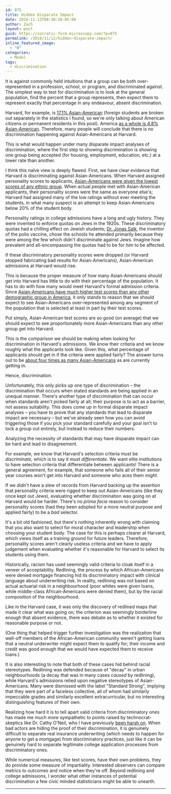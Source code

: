 ```yaml
---
id: 875
title: Hidden Disparate Impact
date: 2018-11-12T08:30:50-05:00
author: Zach
layout: post
guid: https://socratic-form-microscopy.com/?p=875
permalink: /2018/11/12/hidden-disparate-impact/
inline_featured_image:
  - "0"
categories:
  - Model
tags:
  - discrimination
---
```


It is against commonly held intuitions that a group can be both over-represented in a profession, school, or program, and discriminated against. The simplest way to test for discrimination is to look at the general population, find the percent that a group represents, then expect them to represent exactly that percentage in any endeavour, absent discrimination.

Harvard, for example, is <a href="https://www.collegefactual.com/colleges/harvard-university/student-life/diversity/chart-ethnic-diversity.html">17.1% Asian-American</a> (foreign students are broken out separately in the statistics I found, so we're only talking about American citizens or permanent residents in this post). America <a href="https://en.wikipedia.org/wiki/Race_and_ethnicity_in_the_United_States">as a whole is 4.8% Asian-American</a>. Therefore, many people will conclude that there is no discrimination happening against Asian-Americans at Harvard.

This is what would happen under many disparate impact analyses of discrimination, where the first step to showing discrimination is showing one group being accepted (for housing, employment, education, etc.) at a lower rate than another.

I think this naïve view is deeply flawed. First, we have clear evidence that Harvard <em>is</em> discriminating against Asian-Americans. When Harvard assigned personality scores to applicants, <a href="https://www.nytimes.com/2018/06/15/us/harvard-asian-enrollment-applicants.html">Asian-Americans were given the lowest scores of any ethnic group</a>. When actual people met with Asian-American applicants, their personality scores were the same as everyone else's; Harvard had assigned many of the low ratings without ever meeting the students, in what many suspect is an attempt to keep Asian-Americans below 20% of the student body.

Personality ratings in college admissions have a long and ugly history. They were invented to enforce quotas on Jews in the 1920s. These discriminatory quotas had a chilling effect on Jewish students; <a href="https://en.wikipedia.org/wiki/Jonas_Salk#Education">Dr. Jonas Salk</a>, the inventor of the polio vaccine, chose the schools he attended primarily because they were among the few which didn't discriminate against Jews. Imagine how prevalent and all-encompassing the quotas had to be for <em>him</em> to be affected.

If these discriminatory personality scores were dropped (or Harvard stopped fabricating bad results for Asian-Americans), Asian-American admissions at Harvard would rise.

This is because the proper measure of how many Asian-Americans <em>should</em> get into Harvard has little to do with their percentage of the population. It has to do with how many would meet Harvard's formal admission criteria. Since <a href="https://www.insidehighered.com/news/2017/09/27/scores-new-sat-show-large-gaps-race-and-ethnicity">Asian-Americans have much higher test scores than any other demographic group in America</a>, it only stands to reason that we should expect to see Asian-Americans over-represented among any segment of the population that is selected at least in part by their test scores.

Put simply, Asian-American test scores are so good (on average) that we should expect to see proportionately more Asian-Americans than any other group get into Harvard.

This is the comparison we should be making when looking for discrimination in Harvard's admissions. We know their criteria and we know roughly what the applicants look like. Given this, what percentage of applicants should get in if the criteria were applied fairly? The answer turns out to be <a href="http://samv91khoyt2i553a2t1s05i-wpengine.netdna-ssl.com/wp-content/uploads/2018/06/Doc-415-2-Arcidiacono-Rebuttal-Report.pdf">about four times as many Asian-Americans</a> as are currently getting in.

Hence, discrimination.

Unfortunately, this only picks up one type of discrimination – the discrimination that occurs when stated standards are being applied in an unequal manner. There's another type of discrimination that can occur when standards aren't picked fairly at all; their purpose is to act as a barrier, not assess suitability. This does come up in formal disparate impact analyses – you have to prove that any standards that lead to disparate impact are necessary – but we've already seen how you can avoid triggering those if you pick your standard carefully and your goal isn't to lock a group out entirely, but instead to reduce their numbers.

Analyzing the necessity of standards that may have disparate impact can be hard and lead to disagreement.

For example, we know that Harvard's selection criteria must be <em>discriminate, </em>which is to say it must <em>differentiate</em>. We want elite institutions to have selection criteria that differentiate between applicants! There is a general agreement, for example, that someone who fails all of their senior year courses won't get into Harvard and someone who aces them <em>might</em>.

If we didn't have a slew of records from Harvard backing up the assertion that personality criteria were rigged to keep out Asian-Americans (like they once kept out Jews), evaluating whether discrimination was going on at Harvard would be harder. There's no <em>prima facie </em>reason to consider personality scores (had they been adopted for a more neutral purpose and applied fairly) to be a <em>bad</em> selector.

It's a bit old fashioned, but there's nothing inherently wrong with claiming that you also want to select for moral character and leadership when choosing your student body. The case for this is perhaps clearer at Harvard, which views itself as a training ground for future leaders. Therefore, personality scores aren't clearly useless criteria and we have to apply judgement when evaluating whether it's reasonable for Harvard to select its students using them.

Historically, racism has used seemingly valid criteria to cloak itself in a veneer of acceptability. Redlining, the process by which African-Americans were denied mortgage financing hid its discriminatory impact with clinical language about underwriting risk. In reality, redlining was not based on actual actuarial risk in a neighbourhood (poor whites were given loans, while middle-class African-Americans were denied them), but by the racial composition of the neighbourhood.

Like in the Harvard case, it was only the discovery of redlined maps that made it clear what was going on; the criterion was seemingly borderline enough that absent evidence, there was debate as to whether it existed for reasonable purpose or not.

(One thing that helped trigger further investigation was the realization that well-off members of the African-American community weren't getting loans that a neutral underwriter might expect them to qualify for; their income and credit was good enough that we would have expected them to receive loans.)

It is also interesting to note that both of these cases hid behind racial stereotypes. Redlining was defended because of "decay" in urban neighbourhoods (a decay that was in many cases<em> caused</em> by redlining), while Harvard's admissions relied upon negative stereotypes of Asian-Americans. Many were dismissed with the label "Standard Strong", implying that they were part of a faceless collective, all of whom had similarly impeccable grades and similarly excellent extracurricular, but no interesting distinguishing features of their own.

Realizing how hard it is to tell apart valid criteria from discriminatory ones has made me much more sympathetic to points raised by technocrat-skeptics like Dr. Cathy O'Neil, who I have previously <a href="{{ site.baseurl }}/2017/11/19/two-fallacies-from-weapons-of-math-destruction/">been harsh on</a>. When bad actors are hiding the proof of their discrimination, it is genuinely difficult to separate real insurance underwriting (which needs to happen for anyone to get a mortgage) from discriminatory practices, just like it can be genuinely hard to separate legitimate college application processes from discriminatory ones.

While numerical measures, like test scores, have their own problems, they do provide some measure of impartiality. Interested observers can compare metrics to outcomes and notice when they're off. Beyond redlining and college admissions, I wonder what other instances of potential discrimination a few civic minded statisticians might be able to unearth.

<hr class="post-end" />
